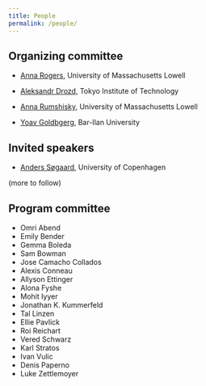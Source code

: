 ```yaml
---
title: People
permalink: /people/
---
```


## Organizing committee

* [Anna Rogers](http://www.cs.uml.edu/~arogers/), University of Massachusetts Lowell

* [Aleksandr Drozd](http://blackbird.pw/), Tokyo Institute of Technology

* [Anna Rumshisky](http://www.cs.uml.edu/~arum/), University of Massachusetts Lowell

* [Yoav Goldbgerg](https://www.cs.bgu.ac.il/~yoavg/uni/), Bar-Ilan University

## Invited speakers

* [Anders Søgaard](https://anderssoegaard.github.io/), University of Copenhagen

(more to follow)

## Program committee
  
* Omri Abend
* Emily Bender
* Gemma Boleda
* Sam Bowman
* Jose Camacho Collados
* Alexis Conneau
* Allyson Ettinger
* Alona Fyshe
* Mohit Iyyer
* Jonathan K. Kummerfeld
* Tal Linzen
* Ellie Pavlick
* Roi Reichart
* Vered Schwarz
* Karl Stratos
* Ivan Vulic
* Denis Paperno
* Luke Zettlemoyer
